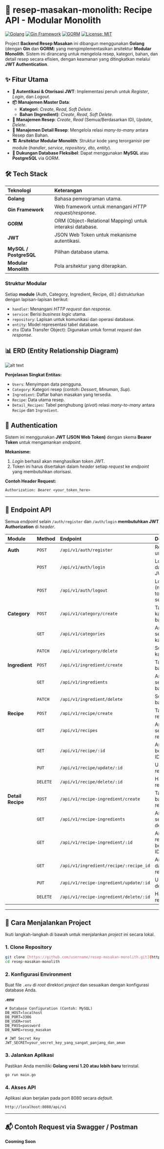 ﻿# 🍳 resep-masakan-monolith: Recipe API - Modular Monolith

[![Golang](https://img.shields.io/badge/Go-1.20%2B-00ADD8?logo=go)](https://go.dev/)
[![Gin Framework](https://img.shields.io/badge/Gin-Framework-0062E6?logo=go)](https://github.com/gin-gonic/gin)
[![GORM](https://img.shields.io/badge/GORM-ORM-88C0D0?logo=go)](https://gorm.io/)
[![License: MIT](https://img.shields.io/badge/License-MIT-yellow.svg)](https://opensource.org/licenses/MIT)

Project **Backend Resep Masakan** ini dibangun menggunakan **Golang** (dengan **Gin** dan **GORM**) yang mengimplementasikan arsitektur **Modular Monolith**. Sistem ini dirancang untuk mengelola resep, kategori, bahan, dan detail resep secara efisien, dengan keamanan yang ditingkatkan melalui **JWT Authentication**.

## ✨ Fitur Utama

-   **🔐 Autentikasi & Otorisasi JWT**: Implementasi penuh untuk *Register*, *Login*, dan *Logout*.
-   **📦 Manajemen Master Data**:
    -   **Kategori**: *Create*, *Read*, *Soft Delete*.
    -   **Bahan (Ingredient)**: *Create*, *Read*, *Soft Delete*.
-   **📝 Manajemen Resep**: *Create*, *Read* (Semua/Berdasarkan ID), *Update*, *Delete*.
-   **🔗 Manajemen Detail Resep**: Mengelola relasi *many-to-many* antara Resep dan Bahan.
-   **🏗️ Arsitektur Modular Monolith**: Struktur kode yang terorganisir per module (*handler*, *service*, *repository*, *dto*, *entity*).
-   **💾 Dukungan Database Fleksibel**: Dapat menggunakan **MySQL** atau **PostgreSQL** via GORM.


## 🛠️ Tech Stack

| Teknologi | Keterangan |
| :--- | :--- |
| **Golang** | Bahasa pemrograman utama. |
| **Gin Framework** | Web framework untuk menangani *HTTP request/response*. |
| **GORM** | ORM (Object-Relational Mapping) untuk interaksi database. |
| **JWT** | JSON Web Token untuk mekanisme autentikasi. |
| **MySQL / PostgreSQL** | Pilihan database utama. |
| **Modular Monolith** | Pola arsitektur yang diterapkan. |

### Struktur Modular

Setiap **module** (Auth, Category, Ingredient, Recipe, dll.) distrukturkan dengan lapisan-lapisan berikut:

-   `handler`: Menangani *HTTP request* dan *response*.
-   `service`: Berisi *business logic* utama.
-   `repository`: Lapisan untuk komunikasi dan operasi database.
-   `entity`: Model representasi tabel database.
-   `dto` (Data Transfer Object): Digunakan untuk format *request* dan *response*.



## 📊 ERD (Entity Relationship Diagram)

![alt text](1759339811640.png)

**Penjelasan Singkat Entitas:**

-   `Users`: Menyimpan data pengguna.
-   `Category`: Kategori resep (contoh: *Dessert*, *Minuman*, *Sup*).
-   `Ingredient`: Daftar bahan masakan yang tersedia.
-   `Recipe`: Data utama resep.
-   `Detail_Recipes`: Tabel penghubung (*pivot*) relasi *many-to-many* antara `Recipe` dan `Ingredient`.


## 🔑 Authentication

Sistem ini menggunakan **JWT (JSON Web Token)** dengan skema **Bearer Token** untuk mengamankan *endpoint*.

**Mekanisme:**

1.  *Login* berhasil akan menghasilkan token JWT.
2.  Token ini harus disertakan dalam *header* setiap *request* ke *endpoint* yang membutuhkan otorisasi.

**Contoh Header Request:**
```
Authorization: Bearer <your_token_here>
```

---

## 📡 Endpoint API

Semua *endpoint* selain `/auth/register` dan `/auth/login` **membutuhkan JWT Authorization** di *header*.

| Module | Method | Endpoint | Deskripsi |
| :--- | :--- | :--- | :--- |
| **Auth** | `POST` | `/api/v1/auth/register` | Registrasi user baru. |
| | `POST` | `/api/v1/auth/login` | Login dan dapatkan JWT token. |
| | `POST` | `/api/v1/auth/logout` | Logout user (menghapus token di sisi server). |
| **Category** | `POST` | `/api/v1/category/create` | Tambah kategori baru. |
| | `GET` | `/api/v1/categories` | Ambil semua kategori. |
| | `PATCH` | `/api/v1/category/delete` | Soft delete kategori. |
| **Ingredient**| `POST` | `/api/v1/ingredient/create` | Tambah bahan baru. |
| | `GET` | `/api/v1/ingredients` | Ambil semua bahan. |
| | `PATCH` | `/api/v1/ingredient/delete` | Soft delete bahan. |
| **Recipe** | `POST` | `/api/v1/recipe/create` | Tambah resep baru. |
| | `GET` | `/api/v1/recipes` | Ambil semua resep. |
| | `GET` | `/api/v1/recipe/:id` | Ambil resep berdasarkan ID. |
| | `PUT` | `/api/v1/recipe/update/:id` | Update resep. |
| | `DELETE` | `/api/v1/recipe/delete/:id` | Hapus resep. |
| **Detail Recipe** | `POST` | `/api/v1/recipe-ingredient/create` | Tambah bahan ke resep. |
| | `GET` | `/api/v1/recipe-ingredients` | Ambil semua detail resep. |
| | `GET` | `/api/v1/recipe-ingredient/:id` | Ambil detail resep berdasarkan ID. |
| | `GET` | `/api/v1/ingredient/recipe/:recipe_id` | Ambil bahan dari suatu resep. |
| | `PUT` | `/api/v1/recipe-ingredient/update/:id` | Update detail resep. |
| | `DELETE` | `/api/v1/recipe-ingredient/delete/:id` | Hapus detail resep. |

---

## 🚀 Cara Menjalankan Project

Ikuti langkah-langkah di bawah untuk menjalankan *project* ini secara lokal.

### 1. Clone Repository

```bash
git clone [https://github.com/username/resep-masakan-monolith.git](https://github.com/username/resep-masakan-monolith.git)
cd resep-masakan-monolith
````

### 2\. Konfigurasi Environment

Buat file `.env` di *root* direktori *project* dan sesuaikan dengan konfigurasi database Anda.

**.env**

```dotenv
# Database Configuration (Contoh: MySQL)
DB_HOST=localhost
DB_PORT=3306
DB_USER=root
DB_PASS=password
DB_NAME=resep_masakan

# JWT Secret Key
JWT_SECRET=your_secret_key_yang_sangat_panjang_dan_aman
```

### 3\. Jalankan Aplikasi

Pastikan Anda memiliki **Golang versi 1.20 atau lebih baru** terinstal.

```bash
go run main.go
```

### 4\. Akses API

Aplikasi akan berjalan pada port 8080 secara *default*.

```
http://localhost:8080/api/v1
```

-----

## 📬 Contoh Request via Swagger / Postman

**Cooming Soon**

```

```
